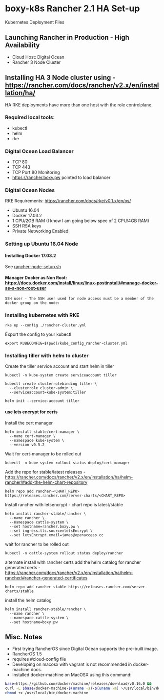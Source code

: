 # boxy-k8s Rancher 2.1 HA Set-up
Kubernetes Deployment Files

## Launching Rancher in Production - High Availability

* Cloud Host: Digital Ocean
* Rancher 3 Node Cluster 

## Installing HA 3 Node cluster using - https://rancher.com/docs/rancher/v2.x/en/installation/ha/
HA RKE deployments have more than one host with the role controlplane.

### Required local tools: 
* kubectl
* helm
* rke

### Digital Ocean Load Balancer
* TCP 80
* TCP 443
* TCP Port 80 Monitoring
* https://rancher.boxy.pw pointed to load balancer

### Digital Ocean Nodes
RKE Requirements: https://rancher.com/docs/rke/v0.1.x/en/os/
* Ubuntu 16.04 
* Docker 17.03.2
* 1 CPU/2GB RAM (I know I am going below spec of 2 CPU/4GB RAM)
* SSH RSA keys
* Private Networking Enabled

### Setting up Ubuntu 16.04 Node
#### Installing Docker 17.03.2
See [rancher-node-setup.sh](/node-setup.sh)
#### Manager Docker as Non Root: https://docs.docker.com/install/linux/linux-postinstall/#manage-docker-as-a-non-root-user
```text
SSH user - The SSH user used for node access must be a member of the docker group on the node:
```
### Installing kubernetes with RKE
```
rke up --config ./rancher-cluster.yml
```
Export the config to your kubectl
```
export KUBECONFIG=$(pwd)/kube_config_rancher-cluster.yml
```

### Installing tiller with helm to cluster
Create the tiller service account and start helm in tiller
```
kubectl -n kube-system create serviceaccount tiller

kubectl create clusterrolebinding tiller \
  --clusterrole cluster-admin \
  --serviceaccount=kube-system:tiller

helm init --service-account tiller
```

#### use lets encrypt for certs
Install the cert manager
```
helm install stable/cert-manager \
  --name cert-manager \
  --namespace kube-system \
  --version v0.5.2
```
Wait for cert-manager to be rolled out
```
kubectl -n kube-system rollout status deploy/cert-manager
```
Add the repo for stable/latest releases - https://rancher.com/docs/rancher/v2.x/en/installation/ha/helm-rancher/#add-the-helm-chart-repository
```
helm repo add rancher-<CHART_REPO> https://releases.rancher.com/server-charts/<CHART_REPO>
```
Install rancher with letsencrypt - chart repo is latest/stable
```
helm install rancher-stable/rancher \
  --name rancher \
  --namespace cattle-system \
  --set hostname=rancher.boxy.pw \
  --set ingress.tls.source=letsEncrypt \
  --set letsEncrypt.email=james@openaccess.cc
  ```
wait for rancher to be rolled out
```
kubectl -n cattle-system rollout status deploy/rancher
```

alternate install with rancher certs add the helm catalog for rancher generated certs - https://rancher.com/docs/rancher/v2.x/en/installation/ha/helm-rancher/#rancher-generated-certificates
```
helm repo add rancher-stable https://releases.rancher.com/server-charts/stable
```
install the helm catalog
```
helm install rancher-stable/rancher \
  --name rancher \
  --namespace cattle-system \
  --set hostname=boxy.pw
```


## Misc. Notes
* First trying RancherOS since Digital Ocean supports the pre-built image.
* RancherOS 1.5
* requires #cloud-config file
* Developing on macosx with vagrant is not recommended in docker-machine docs.
* Installed docker-machine on MacOSX using this command:
```bash
base=https://github.com/docker/machine/releases/download/v0.16.0 &&
curl -L $base/docker-machine-$(uname -s)-$(uname -m) >/usr/local/bin/docker-machine &&
chmod +x /usr/local/bin/docker-machine
```
